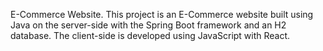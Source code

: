 E-Commerce Website.
This project is an E-Commerce website built using Java on the server-side with the Spring Boot framework and an H2 database.
The client-side is developed using JavaScript with React.


